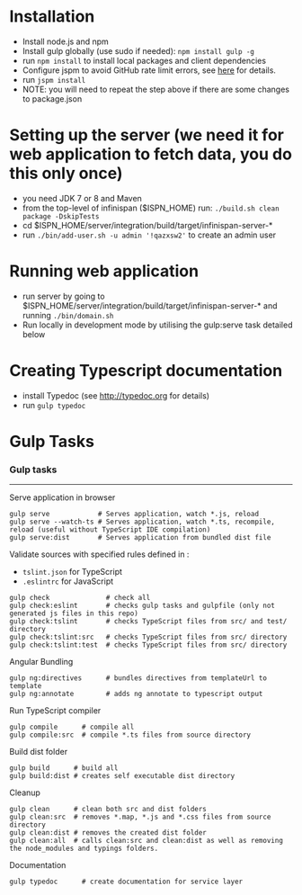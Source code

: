 # Installation

- Install node.js and npm
- Install gulp globally (use sudo if needed): `npm install gulp -g`
- run `npm install` to install local packages and client dependencies
- Configure jspm to avoid GitHub rate limit errors, see [here](https://stackoverflow.com/questions/30995040/jspm-saying-github-rate-limit-reached-how-to-fix) for details.
- run `jspm install` 
- NOTE: you will need to repeat the step above if there are some changes to package.json

# Setting up the server (we need it for web application to fetch data, you do this only once)
- you need JDK 7 or 8 and Maven
- from the top-level of infinispan ($ISPN_HOME) run: `./build.sh clean package -DskipTests`
- cd $ISPN_HOME/server/integration/build/target/infinispan-server-*
- run `./bin/add-user.sh -u admin '!qazxsw2'` to create an admin user

#  Running web application
- run server by going to $ISPN_HOME/server/integration/build/target/infinispan-server-* and running `./bin/domain.sh`
- Run locally in development mode by utilising the gulp:serve task detailed below

# Creating Typescript documentation
- install Typedoc (see http://typedoc.org for details)
- run `gulp typedoc`

# Gulp Tasks

### Gulp tasks
-------
Serve application in browser
```
gulp serve            # Serves application, watch *.js, reload
gulp serve --watch-ts # Serves application, watch *.ts, recompile, reload (useful without TypeScript IDE compilation)
gulp serve:dist       # Serves application from bundled dist file
```

Validate sources with specified rules defined in :
* `tslint.json` for TypeScript
* `.eslintrc` for JavaScript
```
gulp check              # check all
gulp check:eslint       # checks gulp tasks and gulpfile (only not generated js files in this repo)
gulp check:tslint       # checks TypeScript files from src/ and test/ directory
gulp check:tslint:src   # checks TypeScript files from src/ directory
gulp check:tslint:test  # checks TypeScript files from src/ directory
```

Angular Bundling
```
gulp ng:directives      # bundles directives from templateUrl to template
gulp ng:annotate        # adds ng annotate to typescript output
```

Run TypeScript compiler
```
gulp compile      # compile all
gulp compile:src  # compile *.ts files from source directory
```

Build dist folder
```
gulp build      # build all
gulp build:dist # creates self executable dist directory
```

Cleanup
```
gulp clean      # clean both src and dist folders
gulp clean:src  # removes *.map, *.js and *.css files from source directory
gulp clean:dist # removes the created dist folder
gulp clean:all  # calls clean:src and clean:dist as well as removing the node_modules and typings folders.
```

Documentation
```
gulp typedoc      # create documentation for service layer
```
